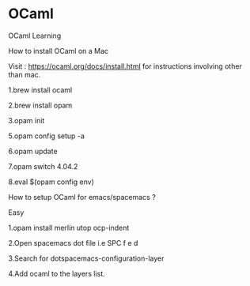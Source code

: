 # OCaml
OCaml Learning

How to install OCaml on a Mac

Visit : https://ocaml.org/docs/install.html for instructions involving other than mac.

1.brew install ocaml

2.brew install opam

3.opam init

5.opam config setup -a

6.opam update

7.opam switch 4.04.2

8.eval $(opam config env)

How to setup OCaml for emacs/spacemacs ?

Easy 

1.opam install merlin utop ocp-indent 

2.Open spacemacs dot file i.e SPC f e d

3.Search for dotspacemacs-configuration-layer

4.Add ocaml to the layers list.

